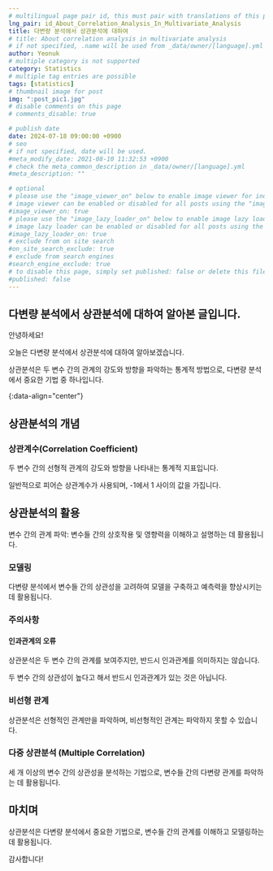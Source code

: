 ```yaml
---
# multilingual page pair id, this must pair with translations of this page. (This name must be unique)
lng_pair: id_About_Correlation_Analysis_In_Multivariate_Analysis
title: 다변량 분석에서 상관분석에 대하여
# title: About correlation analysis in multivariate analysis
# if not specified, .name will be used from _data/owner/[language].yml
author: Yeonuk
# multiple category is not supported
category: Statistics
# multiple tag entries are possible
tags: [statistics]
# thumbnail image for post
img: ":post_pic1.jpg"
# disable comments on this page
# comments_disable: true

# publish date
date: 2024-07-18 09:00:00 +0900
# seo
# if not specified, date will be used.
#meta_modify_date: 2021-08-10 11:32:53 +0900
# check the meta_common_description in _data/owner/[language].yml
#meta_description: ""

# optional
# please use the "image_viewer_on" below to enable image viewer for individual pages or posts (_posts/ or [language]/_posts folders).
# image viewer can be enabled or disabled for all posts using the "image_viewer_posts: true" setting in _data/conf/main.yml.
#image_viewer_on: true
# please use the "image_lazy_loader_on" below to enable image lazy loader for individual pages or posts (_posts/ or [language]/_posts folders).
# image lazy loader can be enabled or disabled for all posts using the "image_lazy_loader_posts: true" setting in _data/conf/main.yml.
#image_lazy_loader_on: true
# exclude from on site search
#on_site_search_exclude: true
# exclude from search engines
#search_engine_exclude: true
# to disable this page, simply set published: false or delete this file
#published: false
---
```


<!-- outline-start -->

## 다변량 분석에서 상관분석에 대하여 알아본 글입니다.

안녕하세요!

오늘은 다변량 분석에서 상관분석에 대하여 알아보겠습니다.

상관분석은 두 변수 간의 관계의 강도와 방향을 파악하는 통계적 방법으로, 다변량 분석에서 중요한 기법 중 하나입니다.

{:data-align="center"}

<!-- outline-end -->

## 상관분석의 개념

### 상관계수(Correlation Coefficient)

두 변수 간의 선형적 관계의 강도와 방향을 나타내는 통계적 지표입니다.

일반적으로 피어슨 상관계수가 사용되며, -1에서 1 사이의 값을 가집니다.

## 상관분석의 활용

변수 간의 관계 파악: 변수들 간의 상호작용 및 영향력을 이해하고 설명하는 데 활용됩니다.

### 모델링

다변량 분석에서 변수들 간의 상관성을 고려하여 모델을 구축하고 예측력을 향상시키는 데 활용됩니다.

### 주의사항

#### 인과관계의 오류

상관분석은 두 변수 간의 관계를 보여주지만, 반드시 인과관계를 의미하지는 않습니다.

두 변수 간의 상관성이 높다고 해서 반드시 인과관계가 있는 것은 아닙니다.

### 비선형 관계

상관분석은 선형적인 관계만을 파악하며, 비선형적인 관계는 파악하지 못할 수 있습니다.

### 다중 상관분석 (Multiple Correlation)

세 개 이상의 변수 간의 상관성을 분석하는 기법으로, 변수들 간의 다변량 관계를 파악하는 데 활용됩니다.

## 마치며

상관분석은 다변량 분석에서 중요한 기법으로, 변수들 간의 관계를 이해하고 모델링하는 데 활용됩니다.

감사합니다!
